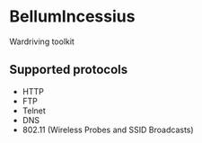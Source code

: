 # BellumIncessius

Wardriving toolkit

## Supported protocols

- HTTP
- FTP
- Telnet
- DNS
- 802.11 (Wireless Probes and SSID Broadcasts)
